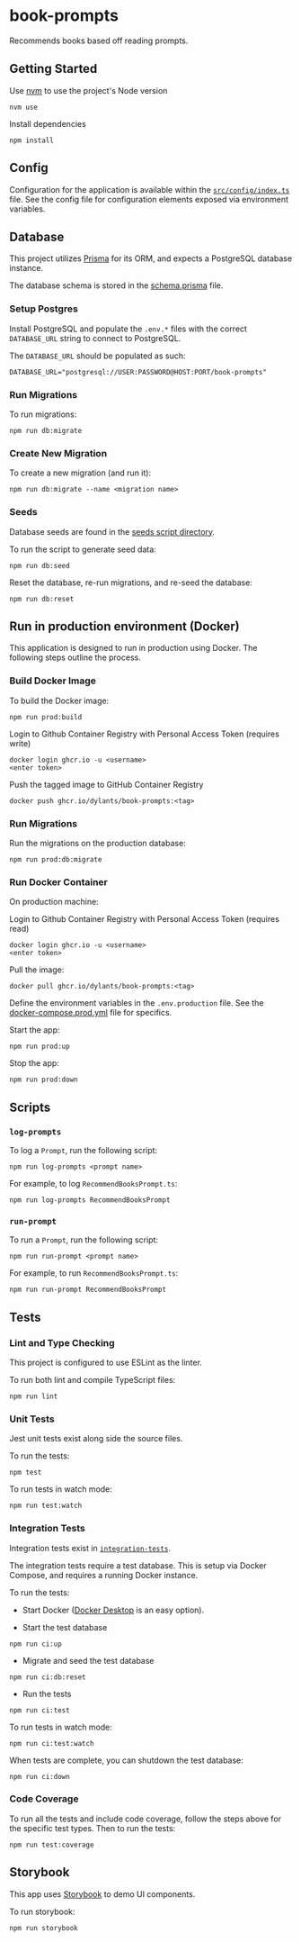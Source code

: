 # book-prompts

Recommends books based off reading prompts.

## Getting Started

Use [nvm](https://github.com/nvm-sh/nvm) to use the project's Node version

```
nvm use
```

Install dependencies

```
npm install
```

## Config

Configuration for the application is available within the [`src/config/index.ts`](src/config/index.ts) file. See the config file for configuration elements exposed via environment variables.

## Database

This project utilizes [Prisma](https://www.prisma.io/) for its ORM, and expects a PostgreSQL database instance.

The database schema is stored in the [schema.prisma](prisma/schema.prisma) file.

### Setup Postgres

Install PostgreSQL and populate the `.env.*` files with the correct `DATABASE_URL` string to connect to PostgreSQL.

The `DATABASE_URL` should be populated as such:

```
DATABASE_URL="postgresql://USER:PASSWORD@HOST:PORT/book-prompts"
```

### Run Migrations

To run migrations:

```
npm run db:migrate
```

### Create New Migration

To create a new migration (and run it):

```
npm run db:migrate --name <migration name>
```

### Seeds

Database seeds are found in the [seeds script directory](prisma/seeds/).

To run the script to generate seed data:

```
npm run db:seed
```

Reset the database, re-run migrations, and re-seed the database:

```
npm run db:reset
```

## Run in production environment (Docker)

This application is designed to run in production using Docker. The following steps outline the process.

### Build Docker Image

To build the Docker image:

```
npm run prod:build
```

Login to Github Container Registry with Personal Access Token (requires write)
```
docker login ghcr.io -u <username>
<enter token>
```

Push the tagged image to GitHub Container Registry
```
docker push ghcr.io/dylants/book-prompts:<tag>
```

### Run Migrations

Run the migrations on the production database:

```
npm run prod:db:migrate
```

### Run Docker Container

On production machine:

Login to Github Container Registry with Personal Access Token (requires read)
```
docker login ghcr.io -u <username>
<enter token>
```

Pull the image:
```
docker pull ghcr.io/dylants/book-prompts:<tag>
```

Define the environment variables in the `.env.production` file. See the [docker-compose.prod.yml](docker-compose.prod.yml) file for specifics.

Start the app:
```
npm run prod:up
```

Stop the app:
```
npm run prod:down
```

## Scripts

### `log-prompts`

To log a `Prompt`, run the following script:

```
npm run log-prompts <prompt name>
```

For example, to log `RecommendBooksPrompt.ts`:

```
npm run log-prompts RecommendBooksPrompt
```

### `run-prompt`

To run a `Prompt`, run the following script:

```
npm run run-prompt <prompt name>
```

For example, to run `RecommendBooksPrompt.ts`:

```
npm run run-prompt RecommendBooksPrompt
```

## Tests

### Lint and Type Checking

This project is configured to use ESLint as the linter.

To run both lint and compile TypeScript files:

```
npm run lint
```

### Unit Tests

Jest unit tests exist along side the source files.

To run the tests:

```
npm test
```

To run tests in watch mode:

```
npm run test:watch
```

### Integration Tests

Integration tests exist in [`integration-tests`](integration-tests).

The integration tests require a test database. This is setup via Docker Compose, and requires a running Docker instance.

To run the tests:

- Start Docker ([Docker Desktop](https://docs.docker.com/desktop/) is an easy option).

- Start the test database

```
npm run ci:up
```

- Migrate and seed the test database

```
npm run ci:db:reset
```

- Run the tests

```
npm run ci:test
```

To run tests in watch mode:

```
npm run ci:test:watch
```

When tests are complete, you can shutdown the test database:

```
npm run ci:down
```

### Code Coverage

To run all the tests and include code coverage, follow the steps above for the specific test types. Then to run the tests:

```
npm run test:coverage
```

## Storybook

This app uses [Storybook](https://storybook.js.org/) to demo UI components.

To run storybook:

```
npm run storybook
```
